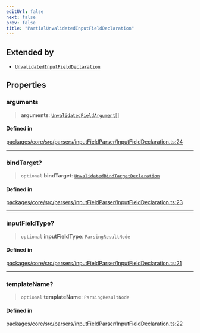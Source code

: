 ```yaml
---
editUrl: false
next: false
prev: false
title: "PartialUnvalidatedInputFieldDeclaration"
---
```


## Extended by

- [`UnvalidatedInputFieldDeclaration`](/obsidian-meta-bind-plugin-docs/api/interfaces/unvalidatedinputfielddeclaration/)

## Properties

### arguments

> **arguments**: [`UnvalidatedFieldArgument`](/obsidian-meta-bind-plugin-docs/api/interfaces/unvalidatedfieldargument/)[]

#### Defined in

[packages/core/src/parsers/inputFieldParser/InputFieldDeclaration.ts:24](https://github.com/mProjectsCode/obsidian-meta-bind-plugin/blob/4b16a75fb63dfdb34e3ccf2756a324a84dd8fd85/packages/core/src/parsers/inputFieldParser/InputFieldDeclaration.ts#L24)

***

### bindTarget?

> `optional` **bindTarget**: [`UnvalidatedBindTargetDeclaration`](/obsidian-meta-bind-plugin-docs/api/interfaces/unvalidatedbindtargetdeclaration/)

#### Defined in

[packages/core/src/parsers/inputFieldParser/InputFieldDeclaration.ts:23](https://github.com/mProjectsCode/obsidian-meta-bind-plugin/blob/4b16a75fb63dfdb34e3ccf2756a324a84dd8fd85/packages/core/src/parsers/inputFieldParser/InputFieldDeclaration.ts#L23)

***

### inputFieldType?

> `optional` **inputFieldType**: `ParsingResultNode`

#### Defined in

[packages/core/src/parsers/inputFieldParser/InputFieldDeclaration.ts:21](https://github.com/mProjectsCode/obsidian-meta-bind-plugin/blob/4b16a75fb63dfdb34e3ccf2756a324a84dd8fd85/packages/core/src/parsers/inputFieldParser/InputFieldDeclaration.ts#L21)

***

### templateName?

> `optional` **templateName**: `ParsingResultNode`

#### Defined in

[packages/core/src/parsers/inputFieldParser/InputFieldDeclaration.ts:22](https://github.com/mProjectsCode/obsidian-meta-bind-plugin/blob/4b16a75fb63dfdb34e3ccf2756a324a84dd8fd85/packages/core/src/parsers/inputFieldParser/InputFieldDeclaration.ts#L22)
